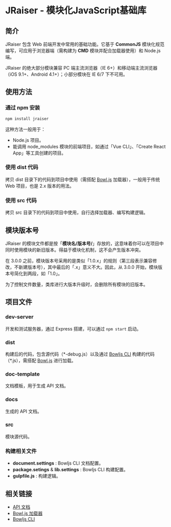 # JRaiser - 模块化JavaScript基础库


## 简介

JRaiser 包含 Web 前端开发中常用的基础功能。它基于 **CommonJS** 模块化规范编写，可应用于浏览器端（需构建为 **CMD** 模块并配合加载器使用）和 Node.js 端。

JRaiser 的绝大部分模块兼容 PC 端主流浏览器（IE 6+）和移动端主流浏览器（iOS 9.1+、Android 4.1+）；小部分模块在 IE 6/7 下不可用。


## 使用方法

### 通过 npm 安装

``` bash
npm install jraiser
```

这种方法一般用于：

- Node.js 项目。
- 能调用 node_modules 模块的前端项目，如通过「Vue CLI」、「Create React App」等工具创建的项目。

### 使用 dist 代码

拷贝 dist 目录下的代码到项目中使用（需搭配 [Bowl.js](//github.com/heeroluo/bowljs) 加载器），一般用于传统 Web 项目，也是 2.x 版本的用法。

### 使用 src 代码

拷贝 src 目录下的代码到项目中使用，自行选择加载器、编写构建逻辑。


## 模块版本号

JRaiser 的模块文件都是按「**模块名/版本号/**」存放的，这意味着你可以在项目中同时使用模块的新旧版本。得益于模块化机制，这不会产生版本冲突。

在 3.0.0 之前，模块版本号采用的是类似「1.0.x」的规则（第三段表示兼容修改，不新建版本号），其中最后的「.x」意义不大。因此，从 3.0.0 开始，模块版本号简化到两段，如「1.0」。

为了控制文件数量，类库进行大版本升级时，会删除所有模块的旧版本。


## 项目文件

### dev-server
开发和测试服务器，通过 Express 搭建，可以通过 `npm start` 启动。

### dist
构建后的代码，包含源代码（\*-debug.js）以及通过 [Bowljs CLI](//github.com/heeroluo/bowljs-cli) 构建的代码（\*.js），需搭配 [Bowl.js](//github.com/heeroluo/bowljs) 进行加载。

### doc-template
文档模板，用于生成 API 文档。

### docs
生成的 API 文档。

### src
模块源代码。

### 构建相关文件
- **document.settings** : Bowljs CLI 文档配置。
- **package.setings** & **lib.settings** : Bowljs CLI 构建配置。
- **gulpfile.js** : 构建逻辑。


## 相关链接
* [API 文档](//heeroluo.github.io/jraiser/api/index.html)
* [Bowl.js 加载器](//github.com/heeroluo/bowljs) 
* [Bowljs CLI](//github.com/heeroluo/bowljs-cli) 